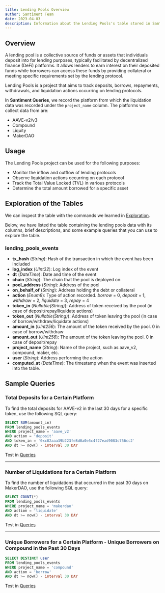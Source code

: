 ```yaml
---
title: Lending Pools Overview
author: Santiment Team
date: 2023-04-03
description: Information about the Lending Pools's table stored in Santiment Queries.
---
```


## Overview

A lending pool is a collective source of funds or assets that individuals deposit into for lending purposes, typically facilitated by decentralized finance (DeFi) platforms. It allows lenders to earn interest on their deposited funds while borrowers can access these funds by providing collateral or meeting specific requirements set by the lending protocol.

Lending Pools is a project that aims to track deposits, borrows, repayments, withdrawals, and liquidation actions occurring on lending protocols.

In **Santiment Queries**, we record the platform from which the liquidation data was recorded under the `project_name` column. The platforms we collect data from are:

- AAVE-v2/v3
- Compound
- Liquity
- MakerDAO

## Usage

The Lending Pools project can be used for the following purposes:

- Monitor the inflow and outflow of lending protocols
- Observe liquidation actions occurring on each protocol
- Track the Total Value Locked (TVL) in various protocols
- Determine the total amount borrowed for a specific asset

## Exploration of the Tables

We can inspect the table with the commands we learned in [Exploration](/santiment-queries/exploration/).

Below, we have listed the table containing the lending pools data with its columns, brief descriptions, and some example queries that you can use to explore the table.

### lending\_pools\_events

- **tx_hash** (*String*): Hash of the transaction in which the event has been included
- **log_index** (*UInt32*): Log index of the event
- **dt** (*DateTime*): Date and time of the event
- **chain** (*String*): The chain that the pool is deployed on
- **pool_address** (*String*): Address of the pool
- **on_behalf_of** (*String*): Address holding the debt or collateral
- **action** (*Enum8*): Type of action recorded. *borrow* = 0, *deposit* = 1, *withdraw* = 2, *liquidate* = 3, *repay* = 4
- **token_in** (*Nullable(String)*): Address of token received by the pool (in case of deposit/repay/liquidate actions)
- **token_out** (*Nullable(String)*): Address of token leaving the pool (in case of borrow/withdraw/liquidate actions)
- **amount_in** (*UInt256*): The amount of the token received by the pool. 0 in case of borrow/withdraw
- **amount_out** (*UInt256*): The amount of the token leaving the pool. 0 in case of deposit/repay
- **project_name** (*String*): Name of the project, such as aave_v2, compound, maker, etc.
- **user** (*String*): Address performing the action
- **computed_at** (*DateTime*): The timestamp when the event was inserted into the table.

## Sample Queries

### Total Deposits for a Certain Platform

To find the total deposits for AAVE-v2 in the last 30 days for a specific token, use the following SQL query:

```sql
SELECT SUM(amount_in)
FROM lending_pools_events
WHERE project_name = 'aave_v2'
AND action = 'deposit'
AND token_in = '0xc02aaa39b223fe8d0a0e5c4f27ead9083c756cc2'
AND dt >= now() - interval 30 DAY
```
Test in [Queries](https://app.santiment.net/queries/?panels=%5B%7B%22name%22%3A%22Default%20panel%20title%22%2C%22sql%22%3A%7B%22query%22%3A%22SELECT%20SUM(amount_in)%5CnFROM%20lending_pools_events%5CnWHERE%20project_name%20%3D%20%27aave_v2%27%20%5CnAND%20action%20%3D%20%27deposit%27%5Cnand%20token_in%20%3D%20%270xc02aaa39b223fe8d0a0e5c4f27ead9083c756cc2%27%5Cnand%20dt%20%3E%3D%20now()%20-%20interval%2030%20DAY%22%2C%22parameters%22%3A%7B%7D%7D%2C%22settings%22%3A%7B%22type%22%3A%22TABLE%22%2C%22layout%22%3A%5B0%2C0%2C6%2C3%5D%2C%22columns%22%3A%5B%7B%22title%22%3A%22sum(amount_in)%22%7D%5D%2C%22parameters%22%3A%5B%5D%7D%7D%5D&selected=0)

---

### Number of Liquidations for a Certain Platform

To find the number of liquidations that occurred in the past 30 days on MakerDAO, use the following SQL query:

```sql
SELECT COUNT(*)
FROM lending_pools_events
WHERE project_name = 'makerdao'
AND action = 'liquidate'
AND dt >= now() - interval 30 DAY
```
Test in [Queries](https://app.santiment.net/queries/?panels=%5B%7B%22name%22%3A%22Default%20panel%20title%22%2C%22sql%22%3A%7B%22query%22%3A%22SELECT%20COUNT(*)%5CnFROM%20lending_pools_events%5CnWHERE%20project_name%20%3D%20%27makerdao%27%20%5CnAND%20action%20%3D%20%27liquidate%27%5Cnand%20dt%20%3E%3D%20now()%20-%20interval%2030%20DAY%22%2C%22parameters%22%3A%7B%7D%7D%2C%22settings%22%3A%7B%22type%22%3A%22TABLE%22%2C%22layout%22%3A%5B0%2C0%2C6%2C3%5D%2C%22columns%22%3A%5B%7B%22title%22%3A%22count()%22%7D%5D%2C%22parameters%22%3A%5B%5D%7D%7D%5D&selected=0)

---

### Unique Borrowers for a Certain Platform - Unique Borrowers on Compound in the Past 30 Days

```sql
SELECT DISTINCT user
FROM lending_pools_events
WHERE project_name = 'compound'
AND action = 'borrow'
AND dt >= now() - interval 30 DAY
```

Test in [Queries](https://app.santiment.net/queries/?panels=%5B%7B%22name%22%3A%22Default%20panel%20title%22%2C%22sql%22%3A%7B%22query%22%3A%22SELECT%20DISTINCT%20user%5CnFROM%20lending_pools_events%5CnWHERE%20project_name%20%3D%20%27compound%27%20%5CnAND%20action%20%3D%20%27borrow%27%5Cnand%20dt%20%3E%3D%20now()%20-%20interval%2030%20DAY%22%2C%22parameters%22%3A%7B%7D%7D%2C%22settings%22%3A%7B%22type%22%3A%22TABLE%22%2C%22layout%22%3A%5B0%2C0%2C6%2C3%5D%2C%22columns%22%3A%5B%7B%22title%22%3A%22user%22%7D%5D%2C%22parameters%22%3A%5B%5D%7D%7D%5D&selected=0)

